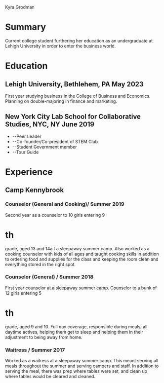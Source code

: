 
Kyra Grodman

# Summary

Current college student furthering her education as an undergraduate at Lehigh University in order to enter the business world.

# Education

## Lehigh University, Bethlehem, PA                                        May 2023

First year studying business in the College of Business and Economics. Planning on double-majoring in finance and marketing.

## New York City Lab School for Collaborative Studies, NYC, NY                                                                                                June 2019

- --Peer Leader
- --Co-founder/Co-president of STEM Club
- --Student Government member
- --Tour Guide

# Experience

## Camp Kennybrook

### Counselor (General and Cooking)/ Summer 2019

Second year as a counselor to 10 girls entering 9

# th
 grade, aged 13 and 14a t a sleepaway summer camp. Also worked as a cooking counselor with kids of all ages and taught cooking skills in addition to ordering food and supplies for the class and keeping the room clean and everything stored in the right spot.
### Counselor (General) / Summer 2018

First year counselor at a sleepaway summer camp. Counselor to a bunk of 12 girls entering 5

# th
 grade, aged 9 and 10. Full day coverage, responsible during meals, all daytime actives, helping them get to sleep and helping them in their adjustment to being away from home.
### Waitress / Summer 2017

Worked as a waitress at a sleepaway summer camp. This meant serving all meals throughout the summer and serving campers and staff. In addition to serving the meal, there was prep where tables were set, and clean up where tables would be cleared and cleaned.